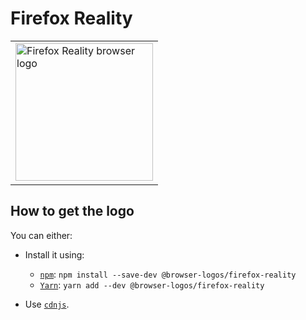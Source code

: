 Firefox Reality
===============

<table>
    <tr height=230>
        <td>
            <a href="https://github.com/alrra/browser-logos/tree/7c17a5507e9bd4196e7164285d42359a119b239f/src/firefox-reality">
                <img width=220 src="https://raw.githubusercontent.com/alrra/browser-logos/7c17a5507e9bd4196e7164285d42359a119b239f/src/firefox-reality/firefox-reality.svg?sanitize=true" alt="Firefox Reality browser logo">
            </a>
        </td>
    </tr>
</table>

How to get the logo
-------------------

You can either:

* Install it using:

  * [`npm`][npm]: `npm install --save-dev @browser-logos/firefox-reality`
  * [`Yarn`][yarn]: `yarn add --dev @browser-logos/firefox-reality`

* Use [`cdnjs`][cdnjs].

<!-- Link labels: -->

[cdnjs]: https://cdnjs.com/libraries/browser-logos
[npm]: https://www.npmjs.com/
[yarn]: https://yarnpkg.com/
